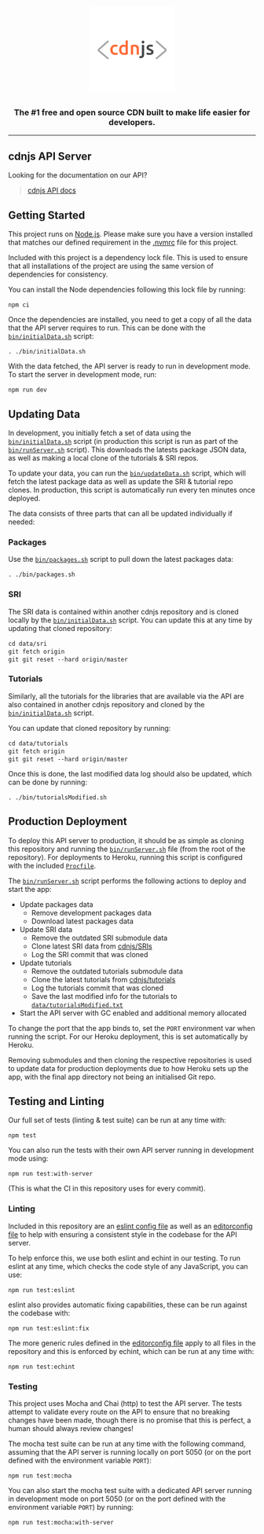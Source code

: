 <h1 align="center">
    <a href="https://cdnjs.com"><img src="https://raw.githubusercontent.com/cdnjs/brand/master/logo/standard/dark-512.png" width="175px" alt="< cdnjs >"></a>
</h1>

<h3 align="center">The #1 free and open source CDN built to make life easier for developers.</h3>

---

## cdnjs API Server

Looking for the documentation on our API?

> [cdnjs API docs](https://cdnjs.com/api)

## Getting Started

This project runs on [Node.js](https://nodejs.org). Please make sure you have a version installed
that matches our defined requirement in the [.nvmrc](.nvmrc) file for this project.

Included with this project is a dependency lock file. This is used to ensure that all installations
of the project are using the same version of dependencies for consistency.

You can install the Node dependencies following this lock file by running:

```shell script
npm ci
```

Once the dependencies are installed, you need to  get a copy of all the data that the API server
requires to run. This can be done with the [`bin/initialData.sh`](bin/initialData.sh) script:

```shell script
. ./bin/initialData.sh
```

With the data fetched, the API server is ready to run in development mode. To start the server in
development mode, run:

```shell script
npm run dev
```

## Updating Data

In development, you initially fetch a set of data using the
[`bin/initialData.sh`](bin/initialData.sh) script (in production this script is run as part of the
[`bin/runServer.sh`](bin/runServer.sh) script). This downloads the latests package JSON data, as
well as making a local clone of the tutorials & SRI repos.

To update your data, you can run the [`bin/updateData.sh`](bin/updateData.sh) script, which will
fetch the latest package data as well as update the SRI & tutorial repo clones. In production, this
script is automatically run every ten minutes once deployed.

The data consists of three parts that can all be updated individually if needed:

### Packages

Use the [`bin/packages.sh`](bin/packages.sh) script to pull down the latest packages data:

```shell script
. ./bin/packages.sh
```

### SRI

The SRI data is contained within another cdnjs repository and is cloned locally by the
[`bin/initialData.sh`](bin/initialData.sh) script. You can update this at any time by updating that
cloned repository:

```shell script
cd data/sri
git fetch origin
git git reset --hard origin/master
```

### Tutorials

Similarly, all the tutorials for the libraries that are available via the API are also contained in
another cdnjs repository and cloned by the [`bin/initialData.sh`](bin/initialData.sh) script.

You can update that cloned repository by running:

```shell script
cd data/tutorials
git fetch origin
git git reset --hard origin/master
```

Once this is done, the last modified data log should also be updated, which can be done by running:

```shell script
. ./bin/tutorialsModified.sh
```

## Production Deployment

To deploy this API server to production, it should be as simple as cloning this repository and
running the [`bin/runServer.sh`](bin/runServer.sh) file (from the root of the repository). For
deployments to Heroku, running this script is configured with the included [`Procfile`](Procfile).

The [`bin/runServer.sh`](bin/runServer.sh) script performs the following actions to deploy and
start the app:

- Update packages data
    - Remove development packages data
    - Download latest packages data
- Update SRI data
    - Remove the outdated SRI submodule data
    - Clone latest SRI data from [cdnjs/SRIs](https://github.com/cdnjs/SRIs)
    - Log the SRI commit that was cloned
- Update tutorials
    - Remove the outdated tutorials submodule data
    - Clone the latest tutorials from [cdnjs/tutorials](https://github.com/cdnjs/tutorials)
    - Log the tutorials commit that was cloned
    - Save the last modified info for the tutorials to
    [`data/tutorialsModified.txt`](data/tutorialsModified.txt)
- Start the API server with GC enabled and additional memory allocated

To change the port that the app binds to, set the `PORT` environment var when running the script.
For our Heroku deployment, this is set automatically by Heroku.

Removing submodules and then cloning the respective repositories is used to update data for
production deployments due to how Heroku sets up the app, with the final app directory not being an
initialised Git repo.

## Testing and Linting

Our full set of tests (linting & test suite) can be run at any time with:

```shell script
npm test
```

You can also run the tests with their own API server running in development mode using:

```shell script
npm run test:with-server
```

(This is what the CI in this repository uses for every commit).

### Linting

Included in this repository are an [eslint config file](.eslintrc.js) as well as an
[editorconfig file](.editorconfig) to help with ensuring a consistent style in the codebase for the
API server.

To help enforce this, we use both eslint and echint in our testing. To run eslint at any time, which
checks the code style of any JavaScript, you can use:

```shell script
npm run test:eslint
```

eslint also provides automatic fixing capabilities, these can be run against the codebase with:

```shell script
npm run test:eslint:fix
```

The more generic rules defined in the [editorconfig file](.editorconfig) apply to all files in the
repository and this is enforced by echint, which can be run at any time with:

```shell script
npm run test:echint
```

### Testing

This project uses Mocha and Chai (http) to test the API server. The tests attempt to validate every
route on the API to ensure that no breaking changes have been made, though there is no promise that
this is perfect, a human should always review changes!

The mocha test suite can be run at any time with the following command, assuming that the API server
is running locally on port 5050 (or on the port defined with the environment variable `PORT`):

```shell script
npm run test:mocha
```

You can also start the mocha test suite with a dedicated API server running in development mode on
port 5050 (or on the port defined with the environment variable `PORT`) by running:

```shell script
npm run test:mocha:with-server
```
